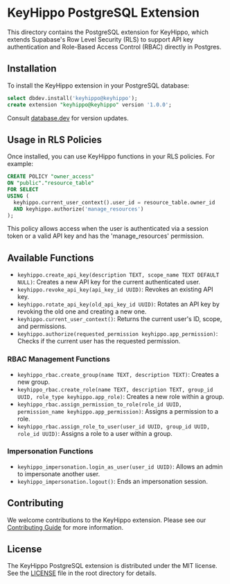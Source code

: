 # KeyHippo PostgreSQL Extension

This directory contains the PostgreSQL extension for KeyHippo, which extends Supabase's Row Level Security (RLS) to support API key authentication and Role-Based Access Control (RBAC) directly in Postgres.

## Installation

To install the KeyHippo extension in your PostgreSQL database:

```sql
select dbdev.install('keyhippo@keyhippo');
create extension "keyhippo@keyhippo" version '1.0.0';
```

Consult [database.dev](https://database.dev/keyhippo/keyhippo) for version updates.

## Usage in RLS Policies

Once installed, you can use KeyHippo functions in your RLS policies. For example:

```sql
CREATE POLICY "owner_access"
ON "public"."resource_table"
FOR SELECT
USING (
  keyhippo.current_user_context().user_id = resource_table.owner_id
  AND keyhippo.authorize('manage_resources')
);
```

This policy allows access when the user is authenticated via a session token or a valid API key and has the 'manage_resources' permission.

## Available Functions

- `keyhippo.create_api_key(description TEXT, scope_name TEXT DEFAULT NULL)`: Creates a new API key for the current authenticated user.
- `keyhippo.revoke_api_key(api_key_id UUID)`: Revokes an existing API key.
- `keyhippo.rotate_api_key(old_api_key_id UUID)`: Rotates an API key by revoking the old one and creating a new one.
- `keyhippo.current_user_context()`: Returns the current user's ID, scope, and permissions.
- `keyhippo.authorize(requested_permission keyhippo.app_permission)`: Checks if the current user has the requested permission.

### RBAC Management Functions

- `keyhippo_rbac.create_group(name TEXT, description TEXT)`: Creates a new group.
- `keyhippo_rbac.create_role(name TEXT, description TEXT, group_id UUID, role_type keyhippo.app_role)`: Creates a new role within a group.
- `keyhippo_rbac.assign_permission_to_role(role_id UUID, permission_name keyhippo.app_permission)`: Assigns a permission to a role.
- `keyhippo_rbac.assign_role_to_user(user_id UUID, group_id UUID, role_id UUID)`: Assigns a role to a user within a group.

### Impersonation Functions

- `keyhippo_impersonation.login_as_user(user_id UUID)`: Allows an admin to impersonate another user.
- `keyhippo_impersonation.logout()`: Ends an impersonation session.

## Contributing

We welcome contributions to the KeyHippo extension. Please see our [Contributing Guide](/docs/Contributing.md) for more information.

## License

The KeyHippo PostgreSQL extension is distributed under the MIT license. See the [LICENSE](../LICENSE) file in the root directory for details.
